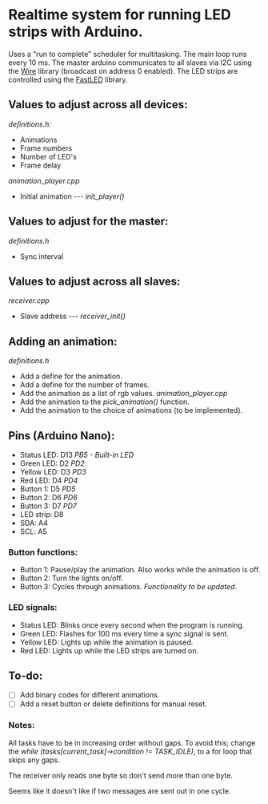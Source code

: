 # Realtime system for running LED strips with Arduino.
Uses a "run to complete" scheduler for multitasking.
The main loop runs every 10 ms.
The master arduino communicates to all slaves via I2C using the [Wire](https://www.arduino.cc/en/reference/wire) library (broadcast on address 0 enabled).
The LED strips are controlled using the [FastLED](https://github.com/FastLED/FastLED) library.

## Values to adjust across all devices:
*definitions.h:*
* Animations
* Frame numbers
* Number of LED's
* Frame delay

*animation_player.cpp*
* Initial animation *--- init_player()*

## Values to adjust for the master:
*definitions.h*
* Sync interval

## Values to adjust across all slaves:
*receiver.cpp*
* Slave address *--- receiver_init()*

## Adding an animation:
*definitions.h*
* Add a define for the animation.
* Add a define for the number of frames.
* Add the animation as a list of rgb values.
*animation_player.cpp*
* Add the animation to the *pick_animation()* function.
* Add the animation to the choice of animations (to be implemented).

## Pins (Arduino Nano):
* Status LED: D13 *PB5 - Built-in LED*
* Green LED: D2 *PD2*
* Yellow LED: D3 *PD3*
* Red LED: D4 *PD4*
* Button 1: D5 *PD5*
* Button 2: D6 *PD6*
* Button 3: D7 *PD7*
* LED strip: D8
* SDA: A4
* SCL: A5

### Button functions:
* Button 1: Pause/play the animation. Also works while the animation is off.
* Button 2: Turn the lights on/off.
* Button 3: Cycles through animations. *Functionality to be updated*.

### LED signals:
* Status LED: Blinks once every second when the program is running.
* Green LED: Flashes for 100 ms every time a sync signal is sent.
* Yellow LED: Lights up while the animation is paused.
* Red LED: Lights up while the LED strips are turned on.

## To-do:
- [ ] Add binary codes for different animations.
- [ ] Add a reset button or delete definitions for manual reset.

### Notes:
All tasks have to be in increasing order without gaps. To avoid this; change the *while (tasks[current_task]->condition != TASK_IDLE)*, to a for loop that skips any gaps.

The receiver only reads one byte so don't send more than one byte.

Seems like it doesn't like if two messages are sent out in one cycle.
